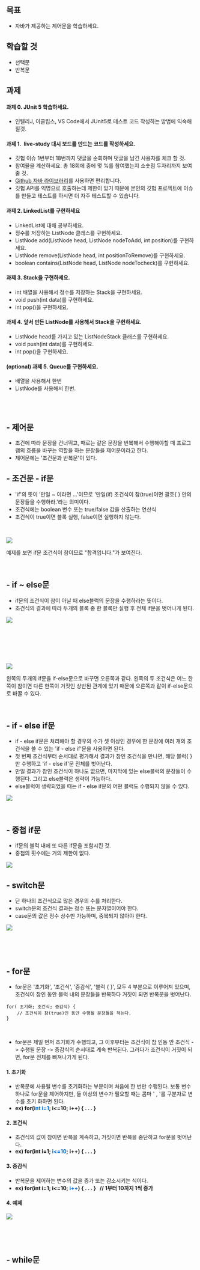 <h2 data-ke-size="size26">목표</h2>

<ul style="list-style-type: disc;" data-ke-list-type="disc">
<li>
<p data-ke-size="size18">자바가 제공하는 제어문을 학습하세요.</p>
</li>
</ul>
<h2 data-ke-size="size26">학습할 것</h2>

<ul style="list-style-type: disc;" data-ke-list-type="disc">
<li>선택문</li>
<li>반복문</li>
</ul>
<h2 data-ke-size="size26">과제</h2>

<h4 data-ke-size="size20">과제 0. JUnit 5 학습하세요.</h4>
<ul style="list-style-type: disc;" data-ke-list-type="disc">
<li>인텔리J, 이클립스, VS Code에서 JUnit5로 테스트 코드 작성하는 방법에 익숙해 질것.</li>
</ul>
<h4 data-ke-size="size20">과제 1.&nbsp; live-study 대시 보드를 만드는 코드를 작성하세요.</h4>
<ul style="list-style-type: disc;" data-ke-list-type="disc">
<li>깃헙 이슈 1번부터 18번까지 댓글을 순회하며 댓글을 남긴 사용자를 체크 할 것.</li>
<li>참여율을 계산하세요. 총 18회에 중에 몇 %를 참여했는지 소숫점 두자리까지 보여줄 것.</li>
<li><a href="https://github-api.kohsuke.org/">Github 자바 라이브러리</a>를 사용하면 편리합니다.</li>
<li>깃헙 API를 익명으로 호출하는데 제한이 있기 때문에 본인의 깃헙 프로젝트에 이슈를 만들고 테스트를 하시면 더 자주 테스트할 수 있습니다.</li>
</ul>
<h4 data-ke-size="size20">과제 2. LinkedList를 구현하세요</h4>
<ul style="list-style-type: disc;" data-ke-list-type="disc">
<li>LinkedList에 대해 공부하세요.</li>
<li>정수를 저장하는 ListNode 클래스를 구현하세요.</li>
<li>ListNode add(ListNode head, ListNode nodeToAdd, int position)를 구현하세요.</li>
<li>ListNode remove(ListNode head, int positionToRemove)를 구현하세요.</li>
<li>boolean contains(ListNode head, ListNode nodeTocheck)를 구현하세요.</li>
</ul>
<h4 data-ke-size="size20">과제 3. Stack을 구현하세요.</h4>
<ul>
<li>int 배열을 사용해서 정수를 저장하는 Stack을 구현하세요.</li>
<li>void push(int data)를 구현하세요.</li>
<li>int pop()을 구현하세요.</li>
</ul>
<h4 data-ke-size="size20">과제 4.&nbsp;앞서 만든 ListNode를 사용해서 Stack을 구현하세요.</h4>
<ul style="list-style-type: disc;" data-ke-list-type="disc">
<li>ListNode head를 가지고 있는 ListNodeStack 클래스를 구현하세요.</li>
<li>void push(int data)를 구현하세요.</li>
<li>int pop()을 구현하세요.</li>
</ul>
<h4 data-ke-size="size20">(optional) 과제 5. Queue를 구현하세요.</h4>
<ul style="list-style-type: disc;" data-ke-list-type="disc">
<li>배열을 사용해서 한번</li>
<li>ListNode를 사용해서 한번.</li>
</ul><br><br>
<h2 data-ke-size="size26">- 제어문</h2>
<ul style="list-style-type: disc;" data-ke-list-type="disc">
<li>조건에 따라 문장을 건너뛰고, 때로는 같은 문장을 반복해서 수행해야할 때 프로그램의 흐름을 바꾸는 역할을 하는 문장들을 제어문이라고 한다.</li>
<li>제어문에는 '조건문과 반복문'이 있다.</li>
</ul>
<h2 data-ke-size="size26">- 조건문 - if문</h2>
<ul style="list-style-type: disc;" data-ke-list-type="disc">
<li>'if'의 뜻이 '만일 ~ 이라면 ...'이므로 '만일(if) 조건식이 참(true)이면 괄호{ } 안의 문장들을 수행하라.'라는 의미이다.</li>
<li>조건식에는 boolean 변수 또는 true/false 값을 산출하는 연산식</li>
<li>조건식이 true이면 블록 실행, false이면 실행하지 않는다.</li>
</ul>
<p>&nbsp;</p>
<p><img src="https://blog.kakaocdn.net/dn/bldZ8J/btqOtDjsL71/CeXkNKZ0cURpMZ4v6vh1j1/img.png"/></p>
<p>예제를 보면 if문 조건식이 참이므로 "합격입니다."가 보여진다.</p>
<p>&nbsp;</p>
<h2 data-ke-size="size26">- if ~ else문</h2>
<ul style="list-style-type: disc;" data-ke-list-type="disc">
<li>if문의 조건식이 참이 아닐 때 else블럭의 문장을 수행하라는 뜻이다.</li>
<li>조건식의 결과에 따라 두개의 블록 중 한 블록만 실행 후 전체 if문을 벗어나게 된다.</li>
</ul>
<p><img src="https://blog.kakaocdn.net/dn/Kl3sD/btqOzA6Cosl/kP4KjCZ9LLZ2OAbQGhoJik/img.png"/></p>
<p>&nbsp;</p>
<p>&nbsp;</p>
<p>&nbsp;</p>
<p><img src="https://blog.kakaocdn.net/dn/c3BmcW/btqOzBkbozI/MMNRHNaOyirY948SiCFV21/img.png"/></p>
<p>왼쪽의 두개의 if문을 if-else문으로 바꾸면 오른쪽과 같다. 왼쪽의 두 조건식은 어느 한쪽이 참이면 다른 한쪽이 거짓인 상반된 관계에 있기 때문에 오른쪽과 같이 if-else문으로 바꿀 수 있다.</p>
<p>&nbsp;</p>
<h2 data-ke-size="size26">- if - else if문</h2>
<ul style="list-style-type: disc;" data-ke-list-type="disc">
<li>if - else if문은 처리해야 할 경우의 수가 셋 이상인 경우에 한 문장에 여러 개의 조건식을 쓸 수 있는 'if - else if'문을 사용하면 된다.</li>
<li>첫 번째 조건식부터 순서대로 평가해서 결과가 참인 조건식을 만나면, 해당 블럭{ }만 수행하고 'if - else if'문 전체를 벗어난다.</li>
<li>만일 결과가 참인 조건식이 하나도 없으면, 마지막에 있는 else블럭의 문장들이 수행된다. 그리고 else블럭은 생략이 가능하다.</li>
<li>else블럭이 생략되었을 때는 if - else if문의 어떤 블럭도 수행되지 않을 수 있다.</li>
</ul>
<p><img src="https://user-images.githubusercontent.com/54887888/100621838-7ef9a180-3363-11eb-919b-427e7fca35d1.png"/></p>
<p>&nbsp;</p>
<h2 data-ke-size="size26">- 중첩 if문</h2>
<ul style="list-style-type: disc;" data-ke-list-type="disc">
<li>if문의 블럭 내에 또 다른 if문을 포함시킨 것.</li>
<li>중첩의 횟수에는 거의 제한이 없다.</li>
</ul>
<p><img src="https://user-images.githubusercontent.com/54887888/100622027-b8caa800-3363-11eb-8310-7f0426eab2ec.png"/></p>
<h2 data-ke-size="size26">- switch문</h2>
<ul style="list-style-type: disc;" data-ke-list-type="disc">
<li>단 하나의 조건식으로 많은 경우의 수를 처리한다.</li>
<li>switch문의 조건식 결과는 정수 또는 문자열이어야 한다.</li>
<li>case문의 값은 정수 상수만 가능하며, 중복되지 않아야 한다.</li>
</ul>
<p><img src="https://user-images.githubusercontent.com/54887888/100622545-532aeb80-3364-11eb-8408-8a539530b89a.png"/></p>
<p>&nbsp;</p>
<p>&nbsp;</p>
<h2 data-ke-size="size26">- for문</h2>
<ul style="list-style-type: disc;" data-ke-list-type="disc">
<li>for문은 '초기화', '조건식', '증감식', '블럭 { }', 모두 4 부분으로 이루어져 있으며, 조건식이 참인 동안 블럭 내의 문장들을 반복하다 거짓이 되면 반복문을 벗어난다.</li>
</ul>
<pre id="code_1606744475392" class="java" data-ke-language="java" data-ke-type="codeblock"><code>for( 초기화; 조건식; 증감식) {
	// 조건식이 참(true)인 동안 수행될 문장들을 적는다.
}    
</code></pre>
<p>&nbsp;</p>
<ul style="list-style-type: disc;" data-ke-list-type="disc">
<li>for문은 제일 먼저 초기화가 수행되고, 그 이후부터는 조건식이 참 인동 안 조건식 -&gt; 수행될 문장 -&gt; 증감식의 순서대로 계속 반복된다. 그러다가 조건식이 거짓이 되면, for문 전체를 빠져나가게 된다.</li>
</ul>
<h4 data-ke-size="size20">1. 초기화</h4>
<ul style="list-style-type: disc;" data-ke-list-type="disc">
<li>반복문에 사용될 변수를 초기화하는 부분이며 처음에 한 번만 수행된다. 보통 변수 하나로 for문을 제어하지만, 둘 이상의 변수가 필요할 때는 콤마 ' , '를 구분자로 변수를 초기 화하면 된다.</li>
<li><b>ex) for(<span style="color: #006dd7;">int i=1</span>; i&lt;=10; i++) { . . . }</b></li>
</ul>
<h4 data-ke-size="size20">2. 조건식</h4>
<ul style="list-style-type: disc;" data-ke-list-type="disc">
<li>조건식의 값이 참이면 반복을 계속하고, 거짓이면 반복을 중단하고 for문을 벗어난다.</li>
<li><b>ex) for(<span>int i=1</span>;&nbsp;<span style="color: #006dd7;">i&lt;=10</span>; i++) { . . . }</b></li>
</ul>
<h4 data-ke-size="size20">3. 증감식</h4>
<ul style="list-style-type: disc;" data-ke-list-type="disc">
<li>반복문을 제어하는 변수의 값을 증가 또는 감소시키는 식이다.</li>
<li><b>ex) for(<span>int i=1</span>;&nbsp;<span style="color: #000000;">i&lt;=10</span>;&nbsp;<span style="color: #006dd7;">i++</span>) { . . . }&nbsp; &nbsp;// 1부터 10까지 1씩 증가</b></li>
</ul>
<h4 data-ke-size="size20">4. 예제</h4>
<p><img src="https://user-images.githubusercontent.com/54887888/100622698-81103000-3364-11eb-93b4-beab9a003315.png"/></p>
<p>&nbsp;</p>
<p>&nbsp;</p>
<h2 data-ke-size="size26">- while문</h2>
